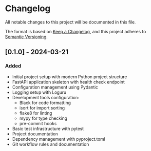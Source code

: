 # Changelog

All notable changes to this project will be documented in this file.

The format is based on [Keep a Changelog](https://keepachangelog.com/en/1.0.0/),
and this project adheres to [Semantic Versioning](https://semver.org/spec/v2.0.0.html).

## [0.1.0] - 2024-03-21

### Added
- Initial project setup with modern Python project structure
- FastAPI application skeleton with health check endpoint
- Configuration management using Pydantic
- Logging setup with Loguru
- Development tools configuration:
  - Black for code formatting
  - isort for import sorting
  - flake8 for linting
  - mypy for type checking
  - pre-commit hooks
- Basic test infrastructure with pytest
- Project documentation
- Dependency management with pyproject.toml
- Git workflow rules and documentation 